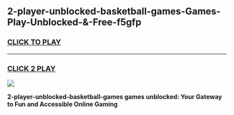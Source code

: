 
## 2-player-unblocked-basketball-games-Games-Play-Unblocked-&-Free-f5gfp
<h3>
<a href="https://premium76.site?title=2-player-unblocked-basketball-games&ref=24A">CLICK TO PLAY</a></h3>
<hr>

<h3>
<a href="https://premium76.site?title=2-player-unblocked-basketball-games&ref=24A">CLICK 2 PLAY</a>
  
</h3>

<a href="https://premium76.site?title=2-player-unblocked-basketball-games&ref=24A"><img src="https://clearcache.store/games.png"></a>


**2-player-unblocked-basketball-games games unblocked: Your Gateway to Fun and Accessible Online Gaming**
